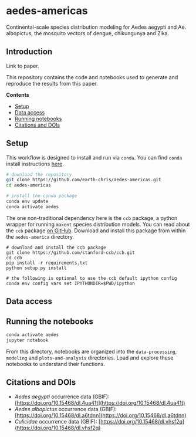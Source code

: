 # aedes-americas

Continental-scale species distribution modeling for Aedes aegypti and Ae. albopictus, the mosquito vectors of dengue, chikungunya and Zika.

## Introduction

Link to paper.

This repository contains the code and notebooks used to generate and reproduce the results from this paper.

**Contents**

- [Setup](#setup)
- [Data access](#data-access)
- [Running notebooks](#running-the-notebooks)
- [Citations and DOIs](#citations-and-dois)

## Setup

This workflow is designed to install and run via `conda`. You can find `conda` install instructions [here][home-conda]. 


```bash
# download the repository
git clone https://github.com/earth-chris/aedes-americas.git
cd aedes-americas

# install the conda package
conda env update
conda activate aedes
```

The one non-traditional dependency here is the `ccb` package, a python wrapper for running `maxent` species distribution models. You can read about the `ccb` package [on GitHub][home-ccb]. Download and install this package from within the `aedes-america` directory.

```
# download and install the ccb package
git clone https://github.com/stanford-ccb/ccb.git
cd ccb
pip install -r requirements.txt
python setup.py install

# the following is optional to use the ccb default ipython config
conda env config vars set IPYTHONDIR=$PWD/ipython
```

## Data access


## Running the notebooks

```bash
conda activate aedes
jupyter notebook
```

From this directory, notebooks are organized into the `data-processing`, `modeling` and `plots-and-analysis` directories. Load and explore these notebooks to understand their functions.


## Citations and DOIs

- *Aedes aegypti* occurrence data (GBIF): [https://doi.org/10.15468/dl.4ua41t](https://doi.org/10.15468/dl.4ua41t)
- *Aedes albopictus* occurrence data (GBIF): [https://doi.org/10.15468/dl.a6tdnn](https://doi.org/10.15468/dl.a6tdnn)
- *Culicidae* occurrence data (GBIF): [https://doi.org/10.15468/dl.vhsf2q](https://doi.org/10.15468/dl.vhsf2q)


[home-ccb]: https://github.com/stanford-ccb/ccb
[home-conda]: https://docs.conda.io/